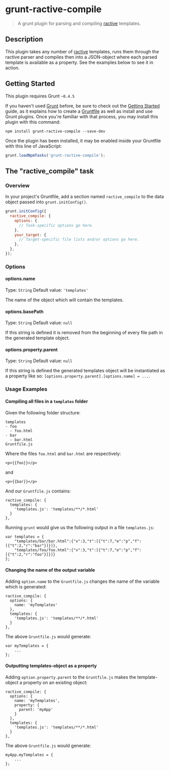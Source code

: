 # grunt-ractive-compile

> A grunt plugin for parsing and compiling [ractive](ractivejs.org) templates.

## Description
This plugin takes any number of [ractive](ractivejs.org) templates, runs them through the ractive parser and compiles then into a JSON-object where each parsed template is available as a property. See the examples below to see it in action.

## Getting Started
This plugin requires Grunt `~0.4.5`

If you haven't used [Grunt](http://gruntjs.com/) before, be sure to check out the [Getting Started](http://gruntjs.com/getting-started) guide, as it explains how to create a [Gruntfile](http://gruntjs.com/sample-gruntfile) as well as install and use Grunt plugins. Once you're familiar with that process, you may install this plugin with this command:

```shell
npm install grunt-ractive-compile --save-dev
```

Once the plugin has been installed, it may be enabled inside your Gruntfile with this line of JavaScript:

```js
grunt.loadNpmTasks('grunt-ractive-compile');
```

## The "ractive_compile" task

### Overview
In your project's Gruntfile, add a section named `ractive_compile` to the data object passed into `grunt.initConfig()`.

```js
grunt.initConfig({
  ractive_compile: {
    options: {
      // Task-specific options go here.
    },
    your_target: {
      // Target-specific file lists and/or options go here.
    },
  },
});
```

### Options

#### options.name
Type: `String`
Default value: `'templates'`

The name of the object which will contain the templates.

#### options.basePath
Type: `String`
Default value: `null`

If this string is defined it is removed from the beginning of every file path in the generated template object.

#### options.property.parent
Type: `String`
Default value: `null`

If this string is defined the generated templates object will be instantiated as a property like so: `[options.property.parent].[options.name] = ...`.

### Usage Examples

#### Compiling all files in a `templates` folder
Given the following folder structure:
```
templates
- foo
  - foo.html
- bar
  - bar.html
Gruntfile.js
```

Where the files `foo.html` and `bar.html` are respectively:

```
<p>{{foo}}</p>
```
and
```
<p>{{bar}}</p>
```

And our `Gruntfile.js` contains:
```
ractive_compile: {
  templates: {
    'templates.js': 'templates/**/*.html'
  }
},
```

Running `grunt` would give us the following output in a file `templates.js`:
```
var templates = {
    "templates/bar/bar.html":{"v":3,"t":[{"t":7,"e":"p","f":[{"t":2,"r":"bar"}]}]},
    "templates/foo/foo.html":{"v":3,"t":[{"t":7,"e":"p","f":[{"t":2,"r":"foo"}]}]}
};
```
#### Changing the name of the output variable
Adding `option.name` to the `Gruntfile.js` changes the name of the variable which is generated:
```
ractive_compile: {
  options: {
    name: 'myTemplates'
  },
  templates: {
    'templates.js': 'templates/**/*.html'
  }
},
```
The above `Gruntfile.js` would generate:

```
var myTemplates = {
    ...
};
```

#### Outputting templates-object as a property
Adding `option.property.parent` to the `Gruntfile.js` makes the template-object a property on an existing object:

```
ractive_compile: {
  options: {
    name: 'myTemplates',
    property: {
      parent: 'myApp'
    }
  },
  templates: {
    'templates.js': 'templates/**/*.html'
  }
},
```

The above `Gruntfile.js` would generate:

```
myApp.myTemplates = {
    ...
};
```

